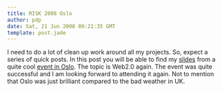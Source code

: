 ```yaml
---
title: RISK 2008 Oslo
author: pdp
date: Sat, 21 Jun 2008 09:21:35 GMT
template: post.jade
---
```


I need to do a lot of clean up work around all my projects. So, expect a series of quick posts. In this post you will be able to find my [slides](/files/2008/06/risk2008-oslo-slides.pdf) from a quite cool [event in Oslo](http://www.mnemonic.no/features/risk-2008-2/view?set_language=en). The topic is Web2.0 again. The event was quite successful and I am looking forward to attending it again. Not to mention that Oslo was just brilliant compared to the bad weather in UK.
